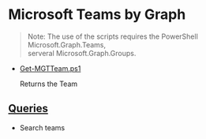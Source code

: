 # Microsoft Teams by Graph

> Note: The use of the scripts requires the PowerShell Microsoft.Graph.Teams,
<br>serveral Microsoft.Graph.Groups.

+ [Get-MGTTeam.ps1](./Get-MGTTeam.ps1)

  Returns the Team

## [Queries](./_QUERY_)

+ Search teams